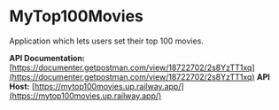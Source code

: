 # MyTop100Movies

Application which lets users set their top 100 movies.

**API Documentation:** [https://documenter.getpostman.com/view/18722702/2s8YzTT1xq](https://documenter.getpostman.com/view/18722702/2s8YzTT1xq)
**API Host:** [https://mytop100movies.up.railway.app/](https://mytop100movies.up.railway.app/)
